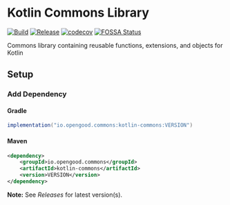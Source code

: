 # Kotlin Commons Library

[![Build](https://github.com/opengoodio/kotlin-commons/workflows/Build/badge.svg)](https://github.com/opengoodio/kotlin-commons/actions?query=workflow%3ABuild)
[![Release](https://github.com/opengoodio/kotlin-commons/workflows/Release/badge.svg)](https://github.com/opengoodio/kotlin-commons/actions?query=workflow%3ARelease)
[![codecov](https://codecov.io/gh/opengoodio/kotlin-commons/branch/main/graph/badge.svg?token=AEEYTGK87F)](https://codecov.io/gh/opengoodio/kotlin-commons)
[![FOSSA Status](https://app.fossa.com/api/projects/custom%2B22161%2Fgithub.com%2Fopengoodio%2Fkotlin-commons.svg?type=small)](https://app.fossa.com/projects/custom%2B22161%2Fgithub.com%2Fopengoodio%2Fkotlin-commons?ref=badge_small)

Commons library containing reusable functions, extensions, and objects
for Kotlin

## Setup

### Add Dependency

#### Gradle

```groovy
implementation("io.opengood.commons:kotlin-commons:VERSION")
```

#### Maven

```xml
<dependency>
    <groupId>io.opengood.commons</groupId>
    <artifactId>kotlin-commons</artifactId>
    <version>VERSION</version>
</dependency>
```

**Note:** See *Releases* for latest version(s).